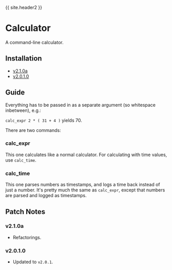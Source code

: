 {{ site.header2 }}

# Calculator

A command-line calculator.

## Installation

- [v2.1.0a](https://github.com/Sai-Moen/TMInterface-AS-SaiMoen/releases/download/v2.1.0a_small/calculator.zip)
- [v2.0.1.0](https://github.com/Sai-Moen/TMInterface-AS-SaiMoen/releases/download/pre_docs/calculator.as)

## Guide

Everything has to be passed in as a separate argument (so whitespace inbetween), e.g.:

`calc_expr 2 * ( 31 + 4 )` yields 70.

There are two commands:

### calc_expr

This one calculates like a normal calculator.
For calculating with time values, use `calc_time`.

### calc_time

This one parses numbers as timestamps, and logs a time back instead of just a number.
It's pretty much the same as `calc_expr`, except that numbers are parsed and logged as timestamps.

## Patch Notes

### v2.1.0a

- Refactorings.

### v2.0.1.0

- Updated to `v2.0.1`.
